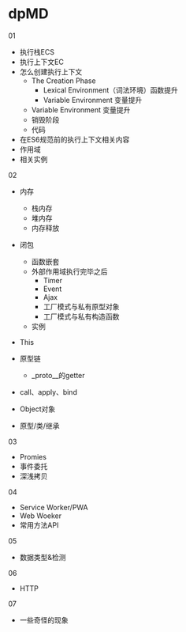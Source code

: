 # dpMD

01

- 执行栈ECS
- 执行上下文EC
- 怎么创建执行上下文
  - The Creation Phase
    - Lexical Environment（词法环境）函数提升
    - Variable Environment 变量提升
  - Variable Environment 变量提升
  - 销毁阶段
  - 代码
- 在ES6规范前的执行上下文相关内容
- 作用域
- 相关实例

02

- 内存
  - 栈内存
  - 堆内存
  - 内存释放
- 闭包
  - 函数嵌套
  - 外部作用域执行完毕之后
    - Timer
    - Event
    - Ajax
    - 工厂模式与私有原型对象
    - 工厂模式与私有构造函数
  - 实例
- This
- 原型链
  - _proto__的getter

- call、apply、bind
- Object对象
- 原型/类/继承

03

- Promies
- 事件委托
- 深浅拷贝

04

- Service Worker/PWA
- Web Woeker
- 常用方法API

05

- 数据类型&检测

06

- HTTP

07

- 一些奇怪的现象
